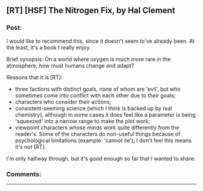 ## [RT] [HSF] The Nitrogen Fix, by Hal Clement

### Post:

I would like to recommend this, since it doesn't seem to've already been. At the least, it's a book I really enjoy.

Brief synopsis: On a world where oxygen is much more rare in the atmosphere, how must humans change and adapt? 

Reasons that it is [RT]:
 - three factions with distinct goals, none of whom are 'evil', but who sometimes come into conflict with each other due to their goals;
 - characters who consider their actions;
 - consistent-seeming science (which I think is backed up by real chemistry), although in some cases it does feel like a parameter is being 'squeezed' into a narrow range to make the plot work;
 - viewpoint characters whose minds work quite differently from the reader's.
Some of the characters do non-useful things because of psychological limitations (example: 'cannot lie'); I don't feel this means it's not [RT].

I'm only halfway through, but it's good enough so far that I wanted to share.

### Comments:

---

